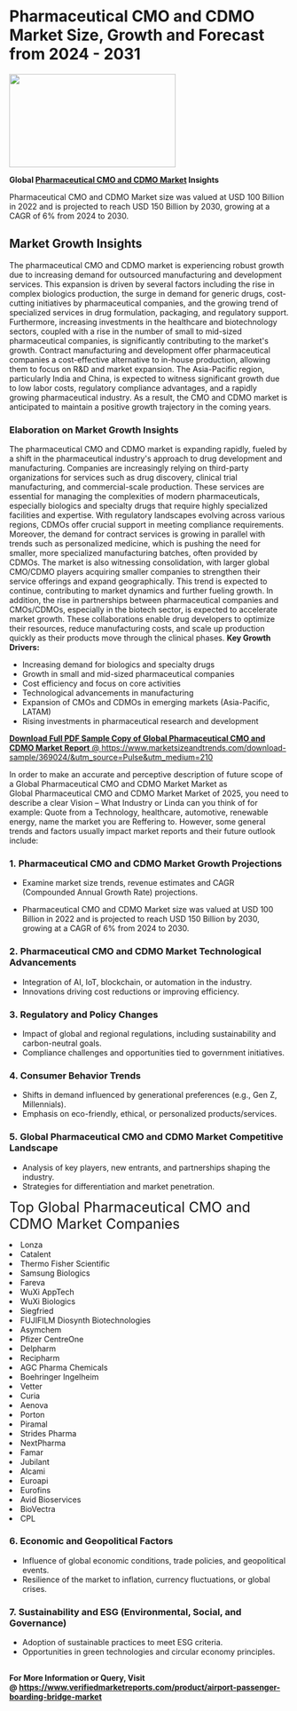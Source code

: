 <H1>Pharmaceutical CMO and CDMO Market Size, Growth and Forecast from 2024 - 2031</H1><img class="aligncenter size-medium wp-image-584254" src="https://thirdeyenews.in/wp-content/uploads/2024/09/Global-Market-Research-300x168.jpeg" alt="" width="300" height="168" /><p><strong>Global&nbsp;<a href="https://www.marketsizeandtrends.com/download-sample/369024/&amp;utm_source=Pulse&amp;utm_medium=210">Pharmaceutical CMO and CDMO Market</a> Insights</strong></p><p>Pharmaceutical CMO and CDMO Market size was valued at USD 100 Billion in 2022 and is projected to reach USD 150 Billion by 2030, growing at a CAGR of 6% from 2024 to 2030.</p><p><h2>Market Growth Insights</h2> <p>The pharmaceutical CMO and CDMO market is experiencing robust growth due to increasing demand for outsourced manufacturing and development services. This expansion is driven by several factors including the rise in complex biologics production, the surge in demand for generic drugs, cost-cutting initiatives by pharmaceutical companies, and the growing trend of specialized services in drug formulation, packaging, and regulatory support. Furthermore, increasing investments in the healthcare and biotechnology sectors, coupled with a rise in the number of small to mid-sized pharmaceutical companies, is significantly contributing to the market's growth. Contract manufacturing and development offer pharmaceutical companies a cost-effective alternative to in-house production, allowing them to focus on R&D and market expansion. The Asia-Pacific region, particularly India and China, is expected to witness significant growth due to low labor costs, regulatory compliance advantages, and a rapidly growing pharmaceutical industry. As a result, the CMO and CDMO market is anticipated to maintain a positive growth trajectory in the coming years.</p> <p><a href="#"></a></p> <h3>Elaboration on Market Growth Insights</h3> <p>The pharmaceutical CMO and CDMO market is expanding rapidly, fueled by a shift in the pharmaceutical industry's approach to drug development and manufacturing. Companies are increasingly relying on third-party organizations for services such as drug discovery, clinical trial manufacturing, and commercial-scale production. These services are essential for managing the complexities of modern pharmaceuticals, especially biologics and specialty drugs that require highly specialized facilities and expertise. With regulatory landscapes evolving across various regions, CDMOs offer crucial support in meeting compliance requirements. Moreover, the demand for contract services is growing in parallel with trends such as personalized medicine, which is pushing the need for smaller, more specialized manufacturing batches, often provided by CDMOs. The market is also witnessing consolidation, with larger global CMO/CDMO players acquiring smaller companies to strengthen their service offerings and expand geographically. This trend is expected to continue, contributing to market dynamics and further fueling growth. In addition, the rise in partnerships between pharmaceutical companies and CMOs/CDMOs, especially in the biotech sector, is expected to accelerate market growth. These collaborations enable drug developers to optimize their resources, reduce manufacturing costs, and scale up production quickly as their products move through the clinical phases. <strong>Key Growth Drivers:</strong> <ul> <li>Increasing demand for biologics and specialty drugs</li> <li>Growth in small and mid-sized pharmaceutical companies</li> <li>Cost efficiency and focus on core activities</li> <li>Technological advancements in manufacturing</li> <li>Expansion of CMOs and CDMOs in emerging markets (Asia-Pacific, LATAM)</li> <li>Rising investments in pharmaceutical research and development</li> </ul> <p><a href="#"></p><p><span class=""><strong>Download Full PDF Sample Copy of Global Pharmaceutical CMO and CDMO Market Report</strong> @ <a href="https://www.marketsizeandtrends.com/download-sample/369024/&amp;utm_source=Pulse&amp;utm_medium=210" target="_blank">https://www.marketsizeandtrends.com/download-sample/369024/&amp;utm_source=Pulse&amp;utm_medium=210</a></span></p><p>In order to make an accurate and perceptive description of future scope of a Global&nbsp;Pharmaceutical CMO and CDMO Market Market as Global&nbsp;Pharmaceutical CMO and CDMO Market Market of 2025, you need to describe a clear Vision &ndash; What Industry or Linda can you think of for example: Quote from a Technology, healthcare, automotive, renewable energy, name the market you are Reffering to. However, some general trends and factors usually impact market reports and their future outlook include:</p><h3>1.&nbsp;<strong>Pharmaceutical CMO and CDMO Market Growth Projections</strong></h3><ul><li>Examine market size trends, revenue estimates and CAGR (Compounded Annual Growth Rate) projections.</li><li><p>Pharmaceutical CMO and CDMO Market size was valued at USD 100 Billion in 2022 and is projected to reach USD 150 Billion by 2030, growing at a CAGR of 6% from 2024 to 2030.</p></li></ul><h3>2.&nbsp;<strong>Pharmaceutical CMO and CDMO Market Technological Advancements</strong></h3><ul><li>Integration of AI, IoT, blockchain, or automation in the industry.</li><li>Innovations driving cost reductions or improving efficiency.</li></ul><h3>3.&nbsp;<strong>Regulatory and Policy Changes</strong></h3><ul><li>Impact of global and regional regulations, including sustainability and carbon-neutral goals.</li><li>Compliance challenges and opportunities tied to government initiatives.</li></ul><h3>4.&nbsp;<strong>Consumer Behavior Trends</strong></h3><ul><li>Shifts in demand influenced by generational preferences (e.g., Gen Z, Millennials).</li><li>Emphasis on eco-friendly, ethical, or personalized products/services.</li></ul><h3>5.&nbsp;<strong>Global Pharmaceutical CMO and CDMO Market Competitive Landscape</strong></h3><ul><li>Analysis of key players, new entrants, and partnerships shaping the industry.</li><li>Strategies for differentiation and market penetration.</li></ul><p data-pm-slice="1 1 []"><span style="color: inherit; font-family: inherit; font-size: 25px;">Top Global Pharmaceutical CMO and CDMO Market Companies</span></p><div class="" data-test-id=""><p><li>Lonza</li><li> Catalent</li><li> Thermo Fisher Scientific</li><li> Samsung Biologics</li><li> Fareva</li><li> WuXi AppTech</li><li> WuXi Biologics</li><li> Siegfried</li><li> FUJIFILM Diosynth Biotechnologies</li><li> Asymchem</li><li> Pfizer CentreOne</li><li> Delpharm</li><li> Recipharm</li><li> AGC Pharma Chemicals</li><li> Boehringer Ingelheim</li><li> Vetter</li><li> Curia</li><li> Aenova</li><li> Porton</li><li> Piramal</li><li> Strides Pharma</li><li> NextPharma</li><li> Famar</li><li> Jubilant</li><li> Alcami</li><li> Euroapi</li><li> Eurofins</li><li> Avid Bioservices</li><li> BioVectra</li><li> CPL</li></p></div><h3>6.&nbsp;<strong>Economic and Geopolitical Factors</strong></h3><ul><li>Influence of global economic conditions, trade policies, and geopolitical events.</li><li>Resilience of the market to inflation, currency fluctuations, or global crises.</li></ul><h3>7.&nbsp;<strong>Sustainability and ESG (Environmental, Social, and Governance)</strong></h3><ul><li>Adoption of sustainable practices to meet ESG criteria.</li><li>Opportunities in green technologies and circular economy principles.</li></ul><h2><strong style="font-size: 14px;">For More Information or Query, Visit @&nbsp;</strong><a style="background-color: #ffffff; font-size: 14px;" href="https://www.marketsizeandtrends.com/report/pharmaceutical-cmo-and-cdmo-market/" target="_blank">https://www.verifiedmarketreports.com/product/airport-passenger-boarding-bridge-market</a></h2>
